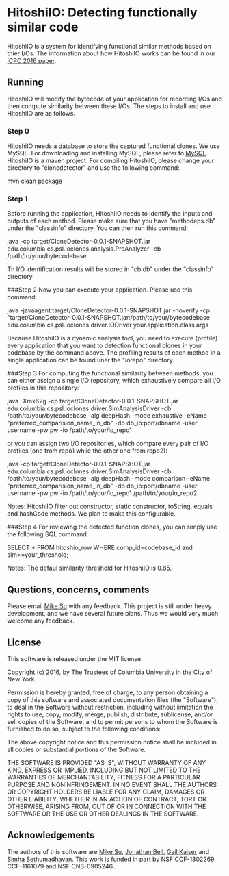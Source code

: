 HitoshiIO: Detecting functionally similar code
========


HitoshiIO is a system for identifying functional similar methods based on thier I/Os. The information about how HitoshiIO works can be found in our [ICPC 2016 paper](http://jonbell.net/icpc_16_hitoshiio.pdf).


Running
-------
HitoshiIO will modify the bytecode of your application for recording I/Os and then compute similarity between these I/Os. The steps to install and use HitoshiIO are as follows.

### Step 0
HitoshiIO needs a database to store the captured functional clones. We use MySQL. For downloading and installing MySQL, please refer to [MySQL](https://www.mysql.com/).
HitoshiIO is a maven project. For compiling HitoshiIO, please change your directory to "clonedetector" and use the following command:

mvn clean package

### Step 1
Before running the application, HitoshiIO needs to identify the inputs and outputs of each method. Please make sure that you have "methodeps.db" under the "classinfo" directory. You can then run this command:

java -cp target/CloneDetector-0.0.1-SNAPSHOT.jar edu.columbia.cs.psl.ioclones.analysis.PreAnalyzer -cb /path/to/your/bytecodebase

Th I/O identification results will be stored in "cb.db" under the "classinfo" directory.

###Step 2
Now you can execute your application. Please use this command:

java -javaagent:target/CloneDetector-0.0.1-SNAPSHOT.jar -noverify -cp "target/CloneDetector-0.0.1-SNAPSHOT.jar:/path/to/your/bytecodebase edu.columbia.cs.psl.ioclones.driver.IODriver your.application.class args

Because HitoshiIO is a dynamic analysis tool, you need to execute (profile) every application that you want to detection functional clones in your codebase by the command above. The profiling results of each method in a single application can be found uner the "iorepo" directory.

###Step 3
For computing the functional similarity between methods, you can either assign a single I/O repository, which exhaustively compare all I/O profiles in this repository:

java -Xmx62g -cp target/CloneDetector-0.0.1-SNAPSHOT.jar edu.columbia.cs.psl.ioclones.driver.SimAnalysisDriver -cb /path/to/your/bytecodebase -alg deepHash -mode exhaustive -eName "preferred_comparision_name_in_db" -db db_ip:port/dbname -user username -pw pw -io /path/to/your/io_repo1

or you can assign two I/O repositories, which compare every pair of I/O profiles (one from repo1 while the other one from repo2):

java  -cp target/CloneDetector-0.0.1-SNAPSHOT.jar edu.columbia.cs.psl.ioclones.driver.SimAnalysisDriver -cb /path/to/your/bytecodebase -alg deepHash -mode comparison -eName "preferred_comparision_name_in_db" -db db_ip:port/dbname -user username -pw pw -io /path/to/your/io_repo1 /path/to/your/io_repo2

Notes: HitoshiIO filter out constructor, static constructor, toString, equals and hashCode methods. We plan to make this configurable.

###Step 4
For reviewing the detected function clones, you can simply use the following SQL command:

SELECT * FROM hitoshio_row
WHERE comp_id=codebase_id and sim>=your_threshold;

Notes: The defaul similarity threshold for HitoshiIO is 0.85.


Questions, concerns, comments
----
Please email [Mike Su](mailto:mikefhsu@cs.columbia.edu) with any feedback. This project is still under heavy development, and we have several future plans. Thus we would very much welcome any feedback.

License
-------
This software is released under the MIT license.

Copyright (c) 2016, by The Trustees of Columbia University in the City of New York.

Permission is hereby granted, free of charge, to any person obtaining a copy of this software and associated documentation files (the "Software"), to deal in the Software without restriction, including without limitation the rights to use, copy, modify, merge, publish, distribute, sublicense, and/or sell copies of the Software, and to permit persons to whom the Software is furnished to do so, subject to the following conditions:

The above copyright notice and this permission notice shall be included in all copies or substantial portions of the Software.

THE SOFTWARE IS PROVIDED "AS IS", WITHOUT WARRANTY OF ANY KIND, EXPRESS OR IMPLIED, INCLUDING BUT NOT LIMITED TO THE WARRANTIES OF MERCHANTABILITY, FITNESS FOR A PARTICULAR PURPOSE AND NONINFRINGEMENT. IN NO EVENT SHALL THE AUTHORS OR COPYRIGHT HOLDERS BE LIABLE FOR ANY CLAIM, DAMAGES OR OTHER LIABILITY, WHETHER IN AN ACTION OF CONTRACT, TORT OR OTHERWISE, ARISING FROM, OUT OF OR IN CONNECTION WITH THE SOFTWARE OR THE USE OR OTHER DEALINGS IN THE SOFTWARE.

Acknowledgements
--------
The authors of this software are [Mike Su](mailto:mikefhsu@cs.columbia.edu), [Jonathan Bell](mailto:jbell@cs.columbia.edu), [Gail Kaiser](mailto:kaiser@cs.columbia.edu) and [Simha Sethumadhavan](mailto:simha@cs.columbia.edu). This work is funded in part by NSF CCF-1302269, CCF-1161079 and NSF CNS-0905246..

